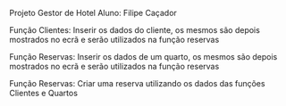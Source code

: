 Projeto Gestor de Hotel
Aluno: Filipe Caçador

Função Clientes: Inserir os dados do cliente, os mesmos são depois mostrados no ecrã e serão utilizados na função reservas

Função Reservas: Inserir os dados de um quarto, os mesmos são depois mostrados no ecrã e serão utilizados na função reservas

Função Reservas: Criar uma reserva utilizando os dados das funções Clientes e Quartos